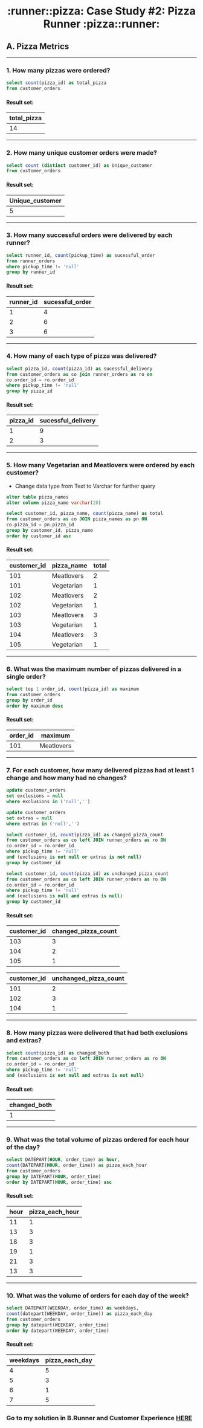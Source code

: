 <h1 align="center"> :runner::pizza: Case Study #2: Pizza Runner :pizza::runner:</h1>

## A. Pizza Metrics

***
###  1. How many pizzas were ordered?

```sql
select count(pizza_id) as total_pizza 
from customer_orders
``` 
	
#### Result set:
| total_pizza | 
| ----------- | 
| 14          | 

*** 
###  2. How many unique customer orders were made?

```sql
select count (distinct customer_id) as Unique_customer
from customer_orders
``` 
	
#### Result set:
| Unique_customer | 
| --------------- | 
| 5               | 

*** 
###  3. How many successful orders were delivered by each runner?

```sql
select runner_id, count(pickup_time) as sucessful_order 
from runner_orders
where pickup_time != 'null'
group by runner_id
``` 
	
#### Result set:
| runner_id   |  sucessful_order  |
| ----------- | ----------------- |
| 1           | 4                 |
| 2           | 6                 |
| 3           | 6                 |

*** 
###  4. How many of each type of pizza was delivered?

```sql
select pizza_id, count(pizza_id) as sucessful_delivery 
from customer_orders as co join runner_orders as ro on 
co.order_id = ro.order_id
where pickup_time != 'null'
group by pizza_id
```

#### Result set:
| pizza_id    |  sucessful_delivery  |
| ----------- | -------------------- |
| 1           | 9                    |
| 2           | 3                    |

*** 
###  5. How many Vegetarian and Meatlovers were ordered by each customer?

- Change data type from Text to Varchar for further query
```sql
alter table pizza_names
alter column pizza_name varchar(20)

select customer_id, pizza_name, count(pizza_name) as total
from customer_orders as co JOIN pizza_names as pn ON
co.pizza_id = pn.pizza_id
group by customer_id, pizza_name
order by customer_id asc
``` 
	
#### Result set:
| customer_id   |  pizza_name  | total |
| ------------- | ------------ | ----- |
| 101           | Meatlovers   | 2     |
| 101           | Vegetarian   | 1     |
| 102           | Meatlovers   | 2     |
| 102           | Vegetarian   | 1     |
| 103           | Meatlovers   | 3     |
| 103           | Vegetarian   | 1     |
| 104           | Meatlovers   | 3     |
| 105           | Vegetarian   | 1     |

***
###  6. What was the maximum number of pizzas delivered in a single order?

```sql
select top 1 order_id, count(pizza_id) as maximum 
from customer_orders
group by order_id
order by maximum desc
```

#### Result set:
| order_id   | maximum    |
| ---------- | ---------- |
| 101        | Meatlovers |

***
###  7. For each customer, how many delivered pizzas had at least 1 change and how many had no changes?

```sql
update customer_orders
set exclusions = null
where exclusions in ('null','')

update customer_orders
set extras = null
where extras in ('null','')

select customer_id, count(pizza_id) as changed_pizza_count
from customer_orders as co left JOIN runner_orders as ro ON
co.order_id = ro.order_id
where pickup_time != 'null'
and (exclusions is not null or extras is not null)
group by customer_id

select customer_id, count(pizza_id) as unchanged_pizza_count
from customer_orders as co left JOIN runner_orders as ro ON
co.order_id = ro.order_id
where pickup_time != 'null'
and (exclusions is null and extras is null)
group by customer_id
```

#### Result set:
| customer_id |  changed_pizza_count |
| ----------- | -------------------- |
| 103         | 3                    |
| 104         | 2                    |
| 105         | 1                    |

| customer_id | unchanged_pizza_count |
| ----------- | --------------------- |
| 101         | 2                     |
| 102         | 3                     |
| 104         | 1                     |

***
###  8. How many pizzas were delivered that had both exclusions and extras?

```sql
select count(pizza_id) as changed_both
from customer_orders as co left JOIN runner_orders as ro ON
co.order_id = ro.order_id
where pickup_time != 'null'
and (exclusions is not null and extras is not null)
```

#### Result set:
| changed_both |
| ------------ |
| 1            |

***
###  9. What was the total volume of pizzas ordered for each hour of the day?

```sql
select DATEPART(HOUR, order_time) as hour, 
count(DATEPART(HOUR, order_time)) as pizza_each_hour
from customer_orders
group by DATEPART(HOUR, order_time)
order by DATEPART(HOUR, order_time) asc
```

#### Result set:
| hour | pizza_each_hour |
| ---- | --------------- |
| 11   | 1               |
| 13   | 3               |
| 18   | 3               |
| 19   | 1               |
| 21   | 3               |
| 13   | 3               |

***
###  10. What was the volume of orders for each day of the week?

```sql
select DATEPART(WEEKDAY, order_time) as weekdays, 
count(datepart(WEEKDAY, order_time)) as pizza_each_day
from customer_orders
group by datepart(WEEKDAY, order_time) 
order by datepart(WEEKDAY, order_time)
```

#### Result set:
| weekdays | pizza_each_day |
| -------- | -------------- |
| 4        | 5              |
| 5        | 3              |
| 6        | 1              |
| 7        | 5              |

### Go to my solution in B.Runner and Customer Experience [HERE](https://github.com/phucthichlai/SQL_8weekchallenge/blob/main/Case%20Study%202%20-%20Pizza%20Runner/Solution%3A%20B.%20Runner%20and%20Customer%20Experience.md)



